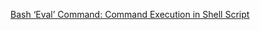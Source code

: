  [Bash ‘Eval’ Command: Command Execution in Shell Script](https://ioflood.com/blog/bash-eval/#:~:text=A%20Beginner's%20Guide-,The%20bash%20eval%20command%20is%20a%20built%2Din%20function%20that,how%20to%20use%20it%20safely.) 